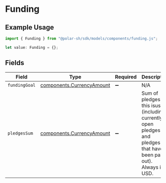 # Funding

## Example Usage

```typescript
import { Funding } from "@polar-sh/sdk/models/components/funding.js";

let value: Funding = {};
```

## Fields

| Field                                                                                                               | Type                                                                                                                | Required                                                                                                            | Description                                                                                                         |
| ------------------------------------------------------------------------------------------------------------------- | ------------------------------------------------------------------------------------------------------------------- | ------------------------------------------------------------------------------------------------------------------- | ------------------------------------------------------------------------------------------------------------------- |
| `fundingGoal`                                                                                                       | [components.CurrencyAmount](../../models/components/currencyamount.md)                                              | :heavy_minus_sign:                                                                                                  | N/A                                                                                                                 |
| `pledgesSum`                                                                                                        | [components.CurrencyAmount](../../models/components/currencyamount.md)                                              | :heavy_minus_sign:                                                                                                  | Sum of pledges to this isuse (including currently open pledges and pledges that have been paid out). Always in USD. |